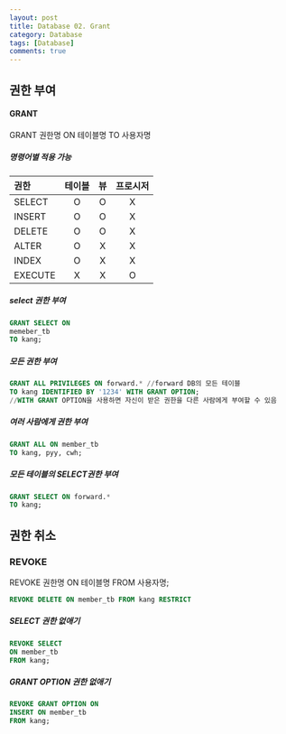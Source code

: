 ```yaml
---
layout: post
title: Database 02. Grant
category: Database
tags: [Database]
comments: true
---
```

## 권한 부여
#### GRANT
GRANT 권한명 ON 테이블명 TO 사용자명
##### 명령어별 적용 가능
| 권한 | 테이블 | 뷰 | 프로시저 |
| :------ | :----: | :----: | :----: |
| SELECT | O | O | X |
| INSERT | O | O | X |
| DELETE | O | O | X |
| ALTER | O | X | X |
| INDEX | O | X | X |
| EXECUTE | X | X | O |
##### select 권한 부여
```SQL
GRANT SELECT ON
memeber_tb
TO kang;
```
##### 모든 권한 부여
```SQL
GRANT ALL PRIVILEGES ON forward.* //forward DB의 모든 테이블
TO kang IDENTIFIED BY '1234' WITH GRANT OPTION;
//WITH GRANT OPTION을 사용하면 자신이 받은 권한을 다른 사람에게 부여할 수 있음
```
##### 여러 사람에게 권한 부여
```SQL
GRANT ALL ON member_tb
TO kang, pyy, cwh;
```
##### 모든 테이블의 SELECT권한 부여
```SQL
GRANT SELECT ON forward.*
TO kang;
```
##
## 권한 취소
### REVOKE
  REVOKE 권한명
  ON 테이블명
  FROM 사용자명;
```SQL
REVOKE DELETE ON member_tb FROM kang RESTRICT
```
##### SELECT 권한 없애기
```SQL
REVOKE SELECT
ON member_tb
FROM kang;
```
##### GRANT OPTION 권한 없애기
```SQL
REVOKE GRANT OPTION ON
INSERT ON member_tb
FROM kang;
```
